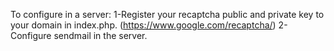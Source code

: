 To configure in a server:
1-Register your recaptcha public and private key to your domain in index.php. (https://www.google.com/recaptcha/)
2-Configure sendmail in the server.